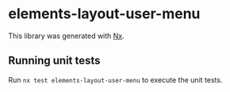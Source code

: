 # elements-layout-user-menu

This library was generated with [Nx](https://nx.dev).

## Running unit tests

Run `nx test elements-layout-user-menu` to execute the unit tests.
